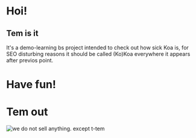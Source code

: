 # Hoi!

## Tem is it

It's a demo-learning bs project intended to check out how sick Koa is, for SEO disturbing reasons it should be called (Ko)Koa everywhere it appears after previos point.

# Have fun!

# Tem out
![we do not sell anything. except t-tem](https://vignette.wikia.nocookie.net/undertale/images/6/6c/Undertale_temmie.PNG/revision/latest?cb=20150922200700)
